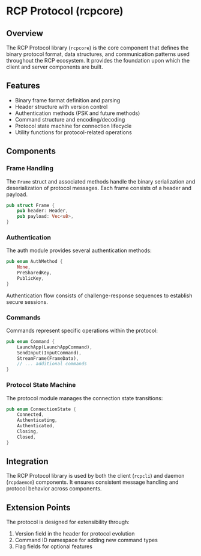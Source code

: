 # RCP Protocol (rcpcore)

## Overview

The RCP Protocol library (`rcpcore`) is the core component that defines the binary protocol format, data structures, and communication patterns used throughout the RCP ecosystem. It provides the foundation upon which the client and server components are built.

## Features

- Binary frame format definition and parsing
- Header structure with version control
- Authentication methods (PSK and future methods)
- Command structure and encoding/decoding
- Protocol state machine for connection lifecycle
- Utility functions for protocol-related operations

## Components

### Frame Handling

The `Frame` struct and associated methods handle the binary serialization and deserialization of protocol messages. Each frame consists of a header and payload.

```rust
pub struct Frame {
    pub header: Header,
    pub payload: Vec<u8>,
}
```

### Authentication

The auth module provides several authentication methods:

```rust
pub enum AuthMethod {
    None,
    PreSharedKey,
    PublicKey,
}
```

Authentication flow consists of challenge-response sequences to establish secure sessions.

### Commands

Commands represent specific operations within the protocol:

```rust
pub enum Command {
    LaunchApp(LaunchAppCommand),
    SendInput(InputCommand),
    StreamFrame(FrameData),
    // ... additional commands
}
```

### Protocol State Machine

The protocol module manages the connection state transitions:

```rust
pub enum ConnectionState {
    Connected,
    Authenticating,
    Authenticated,
    Closing,
    Closed,
}
```

## Integration

The RCP Protocol library is used by both the client (`rcpcli`) and daemon (`rcpdaemon`) components. It ensures consistent message handling and protocol behavior across components.

## Extension Points

The protocol is designed for extensibility through:

1. Version field in the header for protocol evolution
2. Command ID namespace for adding new command types
3. Flag fields for optional features

